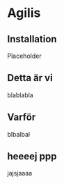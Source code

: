# Agilis
## Installation
Placeholder
## Detta är vi
blablabla
## Varför
blbalbal
## heeeej ppp
jajsjaaaa